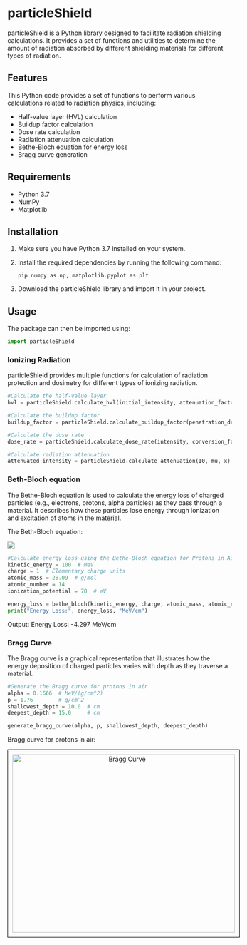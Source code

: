 # particleShield

particleShield is a Python library designed to facilitate radiation shielding calculations. It provides a set of functions and utilities to determine the amount of radiation absorbed by different shielding materials for different types of radiation.

## Features

This Python code provides a set of functions to perform various calculations related to radiation physics, including:

- Half-value layer (HVL) calculation
- Buildup factor calculation
- Dose rate calculation
- Radiation attenuation calculation
- Bethe-Bloch equation for energy loss
- Bragg curve generation

## Requirements

- Python 3.7
- NumPy
- Matplotlib

## Installation

1. Make sure you have Python 3.7 installed on your system.

2. Install the required dependencies by running the following command:

   ```shell
   pip numpy as np, matplotlib.pyplot as plt
   ```
   
3. Download the particleShield library and import it in your project.


## Usage

The package can then be imported using:

```python
import particleShield
```
### Ionizing Radiation
particleShield provides multiple functions for calculation of radiation protection and dosimetry for different types of ionizing radiation.

```python
#Calculate the half-value layer
hvl = particleShield.calculate_hvl(initial_intensity, attenuation_factor)

#Calculate the buildup factor
buildup_factor = particleShield.calculate_buildup_factor(penetration_depth, attenuation_factor)

#Calculate the dose rate
dose_rate = particleShield.calculate_dose_rate(intensity, conversion_factor, time, distance)

#Calculate radiation attenuation
attenuated_intensity = particleShield.calculate_attenuation(I0, mu, x)
```
### Beth-Bloch equation
The Bethe-Bloch equation is used to calculate the energy loss of charged particles (e.g., electrons, protons, alpha particles) as they pass through a material. It describes how these particles lose energy through ionization and excitation of atoms in the material.

The Beth-Bloch equation:
<!-- Adjust the image size and format -->
![](https://github.com/ypragyan/ParticleShield/blob/main/bethbloch.png)




```python
#Calculate energy loss using the Bethe-Bloch equation for Protons in Air
kinetic_energy = 100  # MeV
charge = 1  # Elementary charge units
atomic_mass = 28.09  # g/mol
atomic_number = 14
ionization_potential = 78  # eV

energy_loss = bethe_bloch(kinetic_energy, charge, atomic_mass, atomic_number, ionization_potential)
print("Energy Loss:", energy_loss, "MeV/cm")
```
Output: Energy Loss: -4.297 MeV/cm

### Bragg Curve
The Bragg curve is a graphical representation that illustrates how the energy deposition of charged particles varies with depth as they traverse a material.

```python
#Generate the Bragg curve for protons in air
alpha = 0.1666  # MeV/(g/cm^2)
p = 1.76        # g/cm^2
shallowest_depth = 10.0  # cm
deepest_depth = 15.0     # cm

generate_bragg_curve(alpha, p, shallowest_depth, deepest_depth)

```
Bragg curve for protons in air:

<div style="text-align:center;">
  <img src="https://github.com/ypragyan/ParticleShield/blob/main/bragcurve" alt="Bragg Curve" width="500" height="400" style="border:1px solid black; padding:10px;">
</div>

